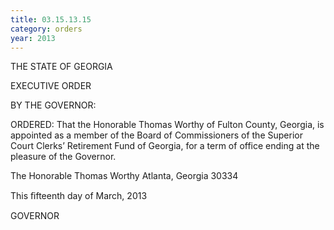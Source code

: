 ```yaml
---
title: 03.15.13.15
category: orders
year: 2013
---
```

 

THE STATE OF GEORGIA

EXECUTIVE ORDER

BY THE GOVERNOR:

ORDERED: That the Honorable Thomas Worthy of
Fulton County, Georgia, is appointed as a
member of the Board of Commissioners of
the Superior Court Clerks’ Retirement Fund
of Georgia, for a term of office ending at the
pleasure of the Governor.

The Honorable Thomas Worthy
Atlanta, Georgia 30334

This ﬁfteenth day of March, 2013

GOVERNOR

